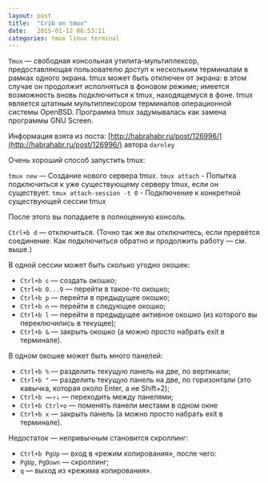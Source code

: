 ```yaml
---
layout: post
title:  "Crib on tmux"
date:   2015-01-12 08:53:11
categories: tmux linux terminal
---
```


`Tmux` — свободная консольная утилита-мультиплексор, предоставляющая пользователю доступ к нескольким терминалам в рамках одного экрана. tmux может быть отключен от экрана: в этом случае он продолжит исполняться в фоновом режиме; имеется возможность вновь подключиться к tmux, находящемуся в фоне. tmux является штатным мультиплексором терминалов операционной системы OpenBSD. Программа tmux задумывалась как замена программы GNU Screen.


Информация взята из поста: [http://habrahabr.ru/post/126996/](http://habrahabr.ru/post/126996/) автора `darnley`

Очень хороший способ запустить tmux:

`tmux new` — Создание нового сервера tmux.
`tmux attach` - Попытка подключиться к уже существующему серверу tmux, если он существует.
`tmux attach-session -t 0` - Подключение к конкретной существующей сессии tmux 

После этого вы попадаете в полноценную консоль.

`Ctrl+b d` — отключиться. (Точно так же вы отключитесь, если прервётся соединение. Как подключиться обратно и продолжить работу — см. выше.)

В одной сессии может быть сколько угодно окошек:

- `Ctrl+b c` — создать окошко;
- `Ctrl+b 0...9` — перейти в такое-то окошко;
- `Ctrl+b p` — перейти в предыдущее окошко;
- `Ctrl+b n` — перейти в следующее окошко;
- `Ctrl+b l` — перейти в предыдущее активное окошко (из которого вы переключились в текущее);
- `Ctrl+b &` — закрыть окошко (а можно просто набрать exit в терминале).

В одном окошке может быть много панелей:

- `Ctrl+b %` — разделить текущую панель на две, по вертикали;
- `Ctrl+b "` — разделить текущую панель на две, по горизонтали (это кавычка, которая около Enter, а не Shift+2);
- `Ctrl+b →←↑↓` — переходить между панелями;
- `Ctrl+b Ctrl+o` — поменять панели местами в одном окне
- `Ctrl+b x` — закрыть панель (а можно просто набрать exit в терминале).

Недостаток — непривычным становится скроллинг:

- `Ctrl+b PgUp` — вход в «режим копирования», после чего:
- `PgUp`, `PgDown` — скроллинг;
- `q` — выход из «режима копирования». 